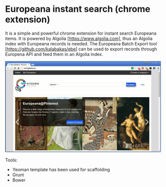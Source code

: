 # Europeana instant search (chrome extension)

It is a simple and powerful chrome extension for instant search Europeana items.
It is powered by Algolia [https://www.algolia.com], thus an Algolia index with Europeana records is needed. 
The Europeana Batch Export tool [https://github.com/kalabakas/ebe] can be used to export records through Europena API and feed them in an Algolia index.

![capture](demo.gif)

Tools:
* Yeoman template has been used for scaffolding
* Grunt
* Bower
